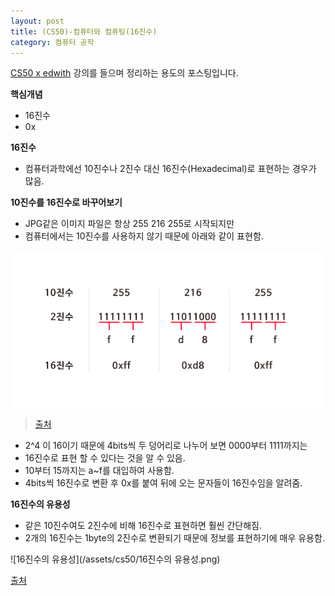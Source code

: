 ```yaml
---
layout: post
title: (CS50)-컴퓨터와 컴퓨팅(16진수)
category: 컴퓨터 공학
---
```




[CS50 x edwith](https://www.edwith.org/cs50/) 강의를 들으며 정리하는 용도의 포스팅입니다.



**핵심개념**

- 16진수
- 0x



**16진수**

- 컴퓨터과학에선 10진수나 2진수 대신 16진수(Hexadecimal)로 표현하는 경우가 많음.



**10진수를 16진수로 바꾸어보기**

- JPG같은 이미지 파일은 항상 255 216 255로 시작되지만 
- 컴퓨터에서는 10진수를 사용하지 않기 때문에 아래와 같이 표현함.

![ASCII 인코딩 표준](/assets/cs50/16진수.png)

> [출처](https://www.edwith.org/cs50/lecture/22809/)

- 2^4 이 16이기 때문에 4bits씩 두 덩어리로 나누어 보면 0000부터 1111까지는
- 16진수로 표현 할 수 있다는 것을 알 수 있음.
- 10부터 15까지는 a~f를 대입하여 사용함.
- 4bits씩 16진수로 변환 후 0x를 붙여 뒤에 오는 문자들이 16진수임을 알려줌.



**16진수의 유용성**

- 같은 10진수여도 2진수에 비해 16진수로 표현하면 훨씬 간단해짐.
- 2개의 16진수는 1byte의 2진수로 변환되기 때문에 정보를 표현하기에 매우 유용함.

![16진수의 유용성](/assets/cs50/16진수의 유용성.png)

[출처](https://www.edwith.org/cs50/lecture/22809/)